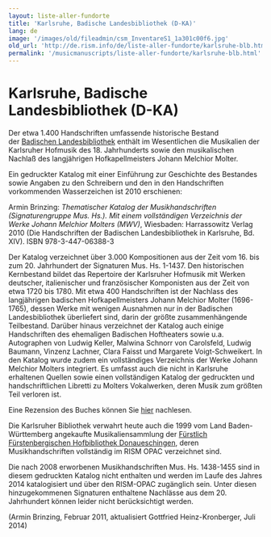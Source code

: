 ```yaml
---
layout: liste-aller-fundorte
title: 'Karlsruhe, Badische Landesbibliothek (D-KA)'
lang: de
image: '/images/old/fileadmin/csm_InventareS1_1a301c00f6.jpg'
old_url: 'http://de.rism.info/de/liste-aller-fundorte/karlsruhe-blb.html'
permalink: '/musicmanuscripts/liste-aller-fundorte/karlsruhe-blb.html'
---
```



# Karlsruhe, Badische Landesbibliothek (D-KA)

Der etwa 1.400 Handschriften umfassende historische Bestand der&nbsp;[Badischen Landesbibliothek](http://www.blb-karlsruhe.de/sammlungen/musikalien/ "Opens external link in new window") enthält im Wesentlichen die Musikalien der Karlsruher Hofmusik des 18. Jahrhunderts sowie den musikalischen Nachlaß des langjährigen Hofkapellmeisters Johann Melchior Molter.

Ein gedruckter Katalog mit einer Einführung zur Geschichte des Bestandes sowie Angaben zu den Schreibern und den in den Handschriften vorkommenden Wasserzeichen ist 2010 erschienen:

Armin Brinzing:&nbsp;_Thematischer Katalog der Musikhandschriften (Signaturengruppe Mus. Hs.). Mit einem vollständigen Verzeichnis der Werke Johann Melchior Molters (MWV)_, Wiesbaden: Harrassowitz Verlag 2010 (Die Handschriften der Badischen Landesbibliothek in Karlsruhe, Bd. XIV). ISBN 978-3-447-06388-3

Der Katalog verzeichnet über 3.000 Kompositionen aus der Zeit vom 16. bis zum 20. Jahrhundert der Signaturen Mus. Hs. 1-1437.
Den historischen Kernbestand bildet das Repertoire der Karlsruher Hofmusik mit Werken deutscher, italienischer und französischer Komponisten aus der Zeit von etwa 1720 bis 1780. Mit etwa 400 Handschriften ist der Nachlass des langjährigen badischen Hofkapellmeisters Johann Melchior Molter (1696-1765), dessen Werke mit wenigen Ausnahmen nur in der Badischen Landesbibliothek überliefert sind, darin der größte zusammenhängende Teilbestand.
Darüber hinaus verzeichnet der Katalog auch einige Handschriften des ehemaligen Badischen Hoftheaters sowie u.a. Autographen von Ludwig Keller, Malwina Schnorr von Carolsfeld, Ludwig Baumann, Vinzenz Lachner, Clara Faisst und Margarete Voigt-Schweikert.
In den Katalog wurde zudem ein vollständiges Verzeichnis der Werke Johann Melchior Molters integriert. Es umfasst auch die nicht in Karlsruhe erhaltenen Quellen sowie einen vollständigen Katalog der gedruckten und handschriftlichen Libretti zu Molters Vokalwerken, deren Musik zum größten Teil verloren ist.

Eine Rezension des Buches können Sie [hier](http://ifb.bsz-bw.de/bsz33457871Xrez-1.pdf?id=4075 "Opens external link in new window") nachlesen.

Die Karlsruher Bibliothek verwahrt heute auch die 1999 vom Land Baden-Württemberg angekaufte Musikaliensammlung der [Fürstlich Fürstenbergischen Hofbibliothek Donaueschingen](/../?id=324 "Opens internal link in current window"), deren Musikhandschriften vollständig im RISM OPAC verzeichnet sind.

Die nach 2008 erworbenen Musikhandschriften Mus. Hs. 1438-1455&nbsp;sind in diesem gedruckten Katalog nicht enthalten und werden im Laufe des Jahres 2014&nbsp;katalogisiert und über den RISM-OPAC zugänglich sein. Unter diesen hinzugekommenen Signaturen enthaltene Nachlässe aus dem 20. Jahrhundert&nbsp;können leider&nbsp;nicht berücksichtigt werden.

(Armin Brinzing, Februar 2011, aktualisiert Gottfried Heinz-Kronberger, Juli 2014)

